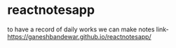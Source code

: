 # reactnotesapp
to have a record of daily works we can make notes
link-https://ganeshbandewar.github.io/reactnotesapp/

